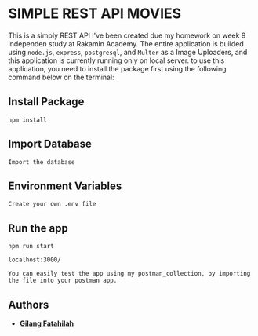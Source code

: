 # SIMPLE REST API MOVIES

This is a simply REST API i've been created due my homework on week 9 independen study at Rakamin Academy.
The entire application is builded using `node.js`, `express`, `postgresql`, and `Multer` as a Image Uploaders, and this application is currently running only on local server.
to use this application, you need to install the package first using the following command below on the terminal:

## Install Package

    npm install

## Import Database

    Import the database

## Environment Variables

    Create your own .env file

## Run the app

    npm run start

    localhost:3000/

    You can easily test the app using my postman_collection, by importing the file into your postman app.

## Authors

- [**Gilang Fatahilah**](https://instagram.com/gilanqf)
